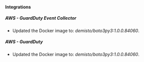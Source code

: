 #### Integrations
##### AWS - GuardDuty Event Collector
- Updated the Docker image to: *demisto/boto3py3:1.0.0.84060*.
##### AWS - GuardDuty
- Updated the Docker image to: *demisto/boto3py3:1.0.0.84060*.
